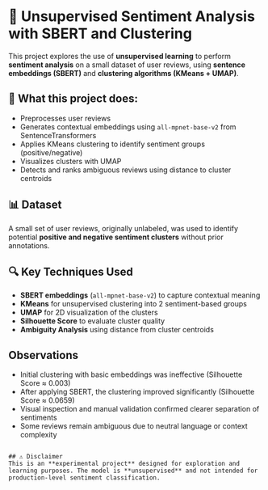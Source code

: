 
# 🧠 Unsupervised Sentiment Analysis with SBERT and Clustering

This project explores the use of **unsupervised learning** to perform **sentiment analysis** on a small dataset of user reviews, using **sentence embeddings (SBERT)** and **clustering algorithms (KMeans + UMAP)**.

## 🚀 What this project does:
- Preprocesses user reviews
- Generates contextual embeddings using `all-mpnet-base-v2` from SentenceTransformers
- Applies KMeans clustering to identify sentiment groups (positive/negative)
- Visualizes clusters with UMAP
- Detects and ranks ambiguous reviews using distance to cluster centroids

## 📊 Dataset
A small set of user reviews, originally unlabeled, was used to identify potential **positive and negative sentiment clusters** without prior annotations.

## 🔍 Key Techniques Used
- **SBERT embeddings** (`all-mpnet-base-v2`) to capture contextual meaning
- **KMeans** for unsupervised clustering into 2 sentiment-based groups
- **UMAP** for 2D visualization of the clusters
- **Silhouette Score** to evaluate cluster quality
- **Ambiguity Analysis** using distance from cluster centroids

## Observations
- Initial clustering with basic embeddings was ineffective (Silhouette Score ≈ 0.003)
- After applying SBERT, the clustering improved significantly (Silhouette Score ≈ 0.0659)
- Visual inspection and manual validation confirmed clearer separation of sentiments
- Some reviews remain ambiguous due to neutral language or context complexity
```

## ⚠️ Disclaimer
This is an **experimental project** designed for exploration and learning purposes. The model is **unsupervised** and not intended for production-level sentiment classification.
